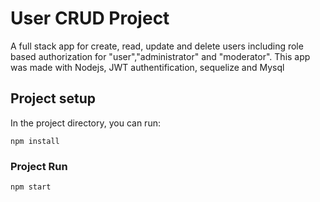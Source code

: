# User CRUD Project
A full stack app for create, read, update and delete users including role based authorization for "user","administrator" and "moderator". This app was made with Nodejs, JWT authentification, sequelize and Mysql

## Project setup
In the project directory, you can run:

```
npm install
```

### Project Run
```
npm start
```
